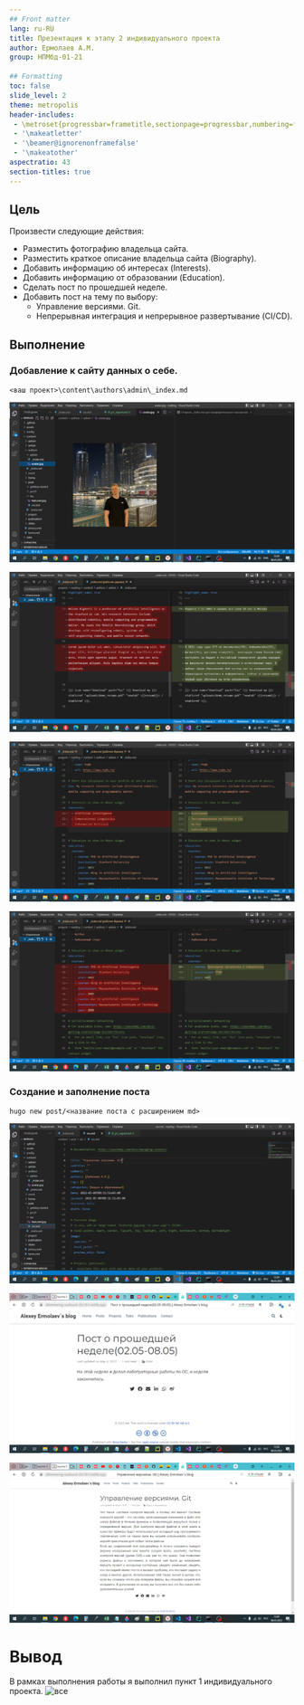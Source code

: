 ```yaml
---
## Front matter
lang: ru-RU
title: Презентация к этапу 2 индивидуального проекта
author: Ермолаев А.М.
group: НПМбд-01-21

## Formatting
toc: false
slide_level: 2
theme: metropolis
header-includes: 
 - \metroset{progressbar=frametitle,sectionpage=progressbar,numbering=fraction}
 - '\makeatletter'
 - '\beamer@ignorenonframefalse'
 - '\makeatother'
aspectratio: 43
section-titles: true
---
```


## **Цель**
Произвести следующие действия:
- Разместить фотографию владельца сайта.
- Разместить краткое описание владельца сайта (Biography).
- Добавить информацию об интересах (Interests).
- Добавить информацию от образовании (Education).
- Сделать пост по прошедшей неделе.
- Добавить пост на тему по выбору:
    + Управление версиями. Git.
    + Непрерывная интеграция и непрерывное развертывание (CI/CD).
## **Выполнение**
### Добавление к сайту данных о себе.

```
<ваш проект>\content\authors\admin\_index.md
```

![добавление изображения](изображение.png)

![изменение биографии](биография.png)

![изменение интересов](интересы.png)

![информация об образовании](образование.png)

### Создание и заполнение поста

```
hugo new post/<название поста с расширением md>
```

![разметка поста](разметка_поста.png)

![вид поста о прошедшей неделе](пост1.png)

![вид поста об управлении версиями](упр_версиями.png)

# Вывод
В рамках выполнения работы я выполнил пункт 1 индивидуального проекта.
![все](https://camo.githubusercontent.com/c71fb25dd588f7c670936ad96af0acfac5fbfd40f580c13094b639e0c673ffc1/68747470733a2f2f637331322e70696b6162752e72752f706f73745f696d672f6269672f323032302f30382f32342f332f313539383233363731373139373332323433302e706e67)
